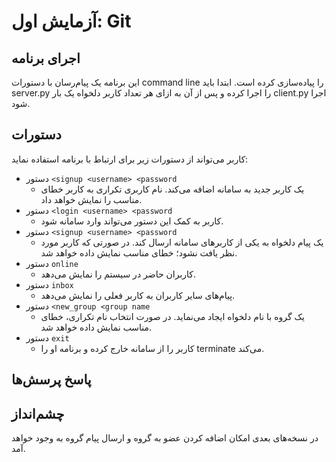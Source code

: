 # آزمایش اول: Git
## اجرای برنامه
این برنامه یک پیام‌رسان با دستورات command line را پیاده‌سازی کرده است. ابتدا باید server.py را اجرا کرده و پس از آن به ازای هر تعداد کاربر دلخواه یک بار client.py اجرا شود.
## دستورات
کاربر می‌تواند از دستورات زیر برای ارتباط با برنامه استفاده نماید:

+ دستور `<signup <username> <password`
  + یک کاربر جدید به سامانه اضافه می‌کند. نام کاربری تکراری به کاربر خطای مناسب را نمایش خواهد داد.
+ دستور `<login <username> <password`
  + کاربر به کمک این دستور می‌تواند وارد سامانه شود.
+ دستور `<signup <username> <password`
  + یک پیام دلخواه به یکی از کاربرهای سامانه ارسال کند. در صورتی که کاربر مورد نظر یافت نشود؛ خطای مناسب نمایش داده خواهد شد.
+ دستور `online`
  + کاربران حاضر در سیستم را نمایش می‌دهد.
+ دستور `inbox`
  + پیام‌های سایر کاربران به کاربر فعلی را نمایش می‌دهد.
+ دستور `<new_group <group name`
  + یک گروه با نام دلخواه ایجاد می‌نماید. در صورت انتخاب نام تکراری، خطای مناسب نمایش داده خواهد شد.
+ دستور `exit`
  + کاربر را از سامانه خارج کرده و برنامه او را terminate می‌کند.
## پاسخ پرسش‌ها

## چشم‌انداز
در نسخه‌های بعدی امکان اضافه کردن عضو به گروه و ارسال پیام گروه به وجود خواهد آمد.
